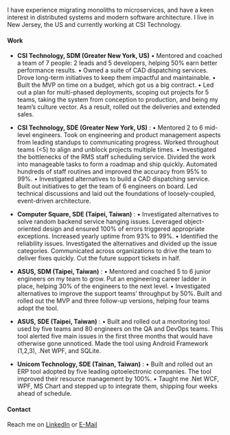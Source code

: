 I have experience migrating monoliths to microservices, and have a keen interest in distributed systems and modern software architecture.
I live in New Jersey, the US and currently working at CSI Technology. 

#### Work
* **CSI Technology, SDM (Greater New York, US)** 
•	Mentored and coached a team of 7 people: 2 leads and 5 developers, helping 50% earn better performance results.
•	Owned a suite of CAD dispatching services. Drove long-term initiatives to keep them impactful and maintainable.
•	Built the MVP on time on a budget, which got us a big contract. •	Led out a plan for multi-phased deployments, scoping out projects for 5 teams, taking the system from conception to production, and being my team’s culture vector. As a result, rolled out the deliveries and extended sales.

 
* **CSI Technology, SDE (Greater New York, US)** : 
•	Mentored 2 to 6 mid-level engineers. Took on engineering and product management aspects from leading standups to communicating progress. Worked throughout teams (<5) to align and unblock projects multiple times.
•	Investigated the bottlenecks of the RMS staff scheduling service. Divided the work into manageable tasks to form a roadmap and ship quickly. Automated hundreds of staff routines and improved the accuracy from 95% to 99%.
•	Investigated alternatives to build a CAD dispatching service. Built out initiatives to get the team of 6 engineers on board. Led technical discussions and laid out the foundations of loosely-coupled, event-driven architecture. 


* **Computer Square, SDE (Taipei, Taiwan)** : 
•	Investigated alternatives to solve random backend service hanging issues. Leveraged object-oriented design and ensured 100% of errors triggered appropriate exceptions. Increased yearly uptime from 93% to 99%. 
•	Identified the reliability issues. Investigated the alternatives and divided up the issue categories. Communicated across organizations to drive the team to deliver fixes quickly. Cut the future support tickets in half.


* **ASUS, SDM (Taipei, Taiwan)** : 
• Mentored and coached 5 to 6 junior engineers on my team to grow. Put an engineering career ladder in place, helping 30% of the engineers to the next level. 
•	Investigated alternatives to improve the support teams’ throughput by 50%. Built and rolled out the MVP and three follow-up versions, helping four teams adopt the tool.

* **ASUS, SDE (Taipei, Taiwan)** : 
•	Built and rolled out a monitoring tool used by five teams and 80 engineers on the QA and DevOps teams. This tool alerted five main issues in the first three months that would have otherwise gone unnoticed. Made the tool using Android Framework (1,2,3), .Net WPF, and SQLite.

* **Unicom Technology, SDE (Tainan, Taiwan)** : 
•	Built and rolled out an ERP tool adopted by five leading optoelectronic companies. The tool improved their resource management by 100%.
•	Taught me .Net WCF, WPF, MS Chart and stepped up to integrate them, shipping four weeks ahead of schedule.


#### Contact
Reach me on [LinkedIn](https://www.linkedin.com/in/Nelson-Yeh) or [E-Mail](mailto:Nelson.yeh.fy@gmail.com)


<!--
**nelson-yeh-fy/nelson-yeh-fy** is a ✨ _special_ ✨ repository because its `README.md` (this file) appears on your GitHub profile.

Here are some ideas to get you started:

- 🔭 I’m currently working on ...
- 🌱 I’m currently learning ...
- 👯 I’m looking to collaborate on ...
- 🤔 I’m looking for help with ...
- 💬 Ask me about ...
- 📫 How to reach me: ...
- 😄 Pronouns: ...
- ⚡ Fun fact: ...
-->
